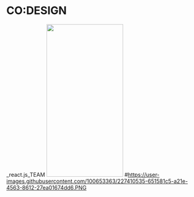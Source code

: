 # CO:DESIGN
_react.js_TEAM
<img src="https://user-images.githubusercontent.com/100653363/227410535-651581c5-a21e-4563-8612-27ea01674dd6.PNG" width="200" height="400"/>
#https://user-images.githubusercontent.com/100653363/227410535-651581c5-a21e-4563-8612-27ea01674dd6.PNG
